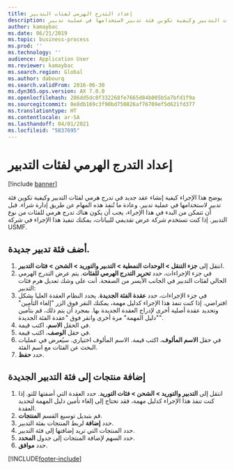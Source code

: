 ```yaml
---
title: إعداد التدرج الهرمي لفئات التدبير
description: يوضح هذا الإجراء كيفية إنشاء عقد جديد في تدرج هرمي لفئات التدبير وكيفية تكوين فئة تدبير لاستخدامها في عملية تدبير.
author: kamaybac
ms.date: 06/21/2019
ms.topic: business-process
ms.prod: ''
ms.technology: ''
audience: Application User
ms.reviewer: kamaybac
ms.search.region: Global
ms.author: dabourq
ms.search.validFrom: 2016-06-30
ms.dyn365.ops.version: AX 7.0.0
ms.openlocfilehash: 206dd5dc8f332268fe7665d84b005b5a7bfd1f9a
ms.sourcegitcommit: 0e8db169c3f90bd750826af76709ef5d621fd377
ms.translationtype: HT
ms.contentlocale: ar-SA
ms.lasthandoff: 04/01/2021
ms.locfileid: "5837695"
---
```

# <a name="set-up-a-procurement-category-hierarchy"></a>إعداد التدرج الهرمي لفئات التدبير

[!include [banner](../../includes/banner.md)]

يوضح هذا الإجراء كيفية إنشاء عقد جديد في تدرج هرمي لفئات التدبير وكيفية تكوين فئة تدبير لاستخدامها في عملية تدبير. وعادة ما تُنفذ هذه المهام عن طريق إدارة شراء. قبل أن تتمكن من البدء في هذا الإجراء، يجب أن يكون هناك تدرج هرمي للفئات من نوع التدبير. إذا كنت تستخدم شركة عرض تقديمي للبيانات، يمكنك تنفيذ هذا الإجراء في شركة USMF.


## <a name="add-a-new-procurement-category"></a>أضف فئة تدبير جديدة.
1. انتقل إلى **جزء التنقل > الوحدات النمطية > التدبير والتوريد‬ > الشحن > فئات التدبير‬**.
2. في جزء الإجراءات، حدد **تحرير التدرج الهرمي للفئات**. يتم عرض التدرج الهرمي الحالي لفئات التدبير في الجانب الأيسر من الصفحة. أنت على وشك تعديل هرم فئات التدبير:  
3. في جزء الإجراءات، حدد **عقدة الفئة الجديدة‬**. يحدد النظام العقدة العليا بشكل افتراضي. إذا كنت تنفذ هذا الإجراء كدليل مهمة، يمكنك النقر فوق الزر "إلغاء التأمين" وتحديد عقدة أصلية أخرى لإدراج العقدة الجديدة بها. بمجرد أن يتم ذلك، قم بتأمين "دليل المهمة" مرة أخرى وانقر فوق "عقدة الفئة الجديدة".  
4. في الحقل **الاسم**، اكتب قيمة.
5. في حقل **الوصف**، اكتب قيمة.
6. في حقل **الاسم المألوف**، اكتب قيمة. الاسم المألوف اختياري. سيُعرض في عمليات البحث عن الفئات مع اسم الفئة.  
7. حدد **حفظ**.

## <a name="add-products-to-your-new-procurement-category"></a>إضافة منتجات إلى فئة التدبير الجديدة
1. انتقل إلى **التدبير والتوريد > الشحن > فئات التوريد**. حدد العقدة التي أضفتها للتو. إذا كنت تنفذ هذا الإجراء كدليل مهمة، فقد تحتاج إلى إلغاء تأمين دليل المهمة لتحديد العقدة.  
2. قم بتبديل توسيع القسم **المنتجات**.
3. حدد **إضافة** لربط المنتجات بفئة التدبير.
4. حدد المنتجات التي تريد إضافتها إلى فئة التدبير.
5. حدد السهم لإضافة المنتجات إلى جدول **المحدد**.
6. حدد **موافق**.


[!INCLUDE[footer-include](../../../includes/footer-banner.md)]